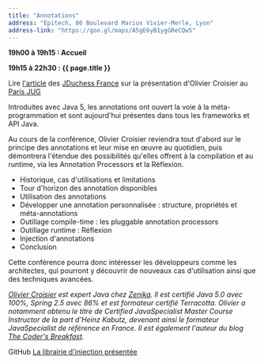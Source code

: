 ```yaml
---
title: "Annotations"
address: "Epitech, 86 Boulevard Marius Vivier-Merle, Lyon"
address-link: "https://goo.gl/maps/A5gE6yB1ygGReCQw5"
---
```


**19h00 à 19h15 : Accueil**

**19h15 à 22h30 : {{ page.title }}**

Lire
[l'article](http://jduchess.org/duchess-france/blog/soiree-java-avance-les-annotations-paris-jug-decembre/)
des [JDuchess France](http://jduchess.org/duchess-france/)
sur la présentation d'Olivier Croisier au
[Paris JUG](http://www.parisjug.org/)

Introduites avec Java 5, les annotations ont ouvert la voie à la méta-programmation et sont aujourd'hui présentes dans tous les frameworks et API Java.

Au cours de la conférence, Olivier Croisier reviendra tout d'abord sur le principe des annotations et leur mise en œuvre au quotidien, puis démontrera l'étendue des possibilités qu'elles offrent à la compilation et au runtime, via les Annotation Processors et la Réflexion.

* Historique, cas d'utilisations et limitations
* Tour d'horizon des annotation disponibles
* Utilisation des annotations
* Développer une annotation personnalisée : structure, propriétés et méta-annotations
* Outillage compile-time : les pluggable annotation processors
* Outillage runtime : Réflexion
* Injection d'annotations
* Conclusion

Cette conférence pourra donc intéresser les développeurs comme les architectes, qui pourront y découvrir de nouveaux cas d'utilisation ainsi que des techniques avancées.

*[Olivier Croisier](http://www.zenika.com/experts/olivier_croisier?fg=50028)
est expert Java chez
[Zenika](http://www.zenika.com/?fg=50028).
Il est certifié Java 5.0 avec 100%, Spring 2.5 avec 86% et est formateur certifié Terracotta. Olivier a notamment obtenu le titre de Certified JavaSpecialist Master Course Instructor de la part d'Heinz Kabutz, devenant ainsi le formateur JavaSpecialist de référence en France. Il est également l'auteur du blog
[The Coder's Breakfast](http://thecodersbreakfast.net/).*

<i class="fab fa-github"></i><span class="d-sm-none"> GitHub</span> [La librairie d'injection présentée](https://github.com/OlivierCroisier/AnnotationInjector)
